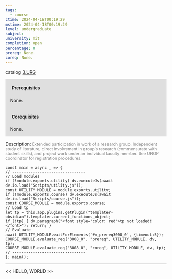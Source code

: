 ```yaml
---
tags:
  - course
ctime: 2024-04-18T00:19:29
mstime: 2024-04-18T00:19:29
level: undergraduate
subject: 
university: mit
completion: open
percentage: 0
prereq: None.
coreq: None.
---
```


catalog [3.URG](http://student.mit.edu/catalog/m3b.html#3.URG)

<span style="display: block; padding: 15px; background-color: rgb(100, 100, 100, 0.2);"><font id="m_prereq3008_0" style="display: block; font-family: Arial, sans-serif; font-weight: bold; padding: 5px">Prerequisites</font><br><span id="prereq3008_0">None.</span></span>
<span style="display: block; padding: 15px; background-color: rgb(100, 100, 100, 0.2);"><font id="m_coreq3008_0" style="display: block; font-family: Arial, sans-serif; font-weight: bold; padding: 5px">Corequisites</font><br><span id="coreq3008_0">None.</span></span>

<font style="">Description:</font>
<font style="color: grey; font-size: 0.8rem;">Extended participation in work of a research group. Independent study of literature, direct involvement in group's research (commensurate with student skills), and project work under an individual faculty member. See UROP coordinator for registration procedures.</font>

```dataviewjs
const main = async _ => {
// --------------------------------
// Load modules
if (!module.exports.utility) dv.executeJs(await dv.io.load("Scripts/utility.js"));
const UTILITY_MODULE = module.exports.utility;
if (!module.exports.course) dv.executeJs(await dv.io.load("Scripts/course.js"));
const COURSE_MODULE = module.exports.course;
// Load tp
let tp = this.app.plugins.getPlugin("templater-obsidian").templater.current_functions_object;
if (!tp) { dv.paragraph("<font style='color: red'>tp not loaded!</font>"); return; }
// Evaluate
await UTILITY_MODULE.waitForElements(`#m_prereq3008_0`, {timeout:5});
COURSE_MODULE.evaluate_req("3008_0", "prereq", UTILITY_MODULE, dv, tp);
COURSE_MODULE.evaluate_req("3008_0", "coreq", UTILITY_MODULE, dv, tp);
// --------------------------------
}; main();
```

---

<< HELLO, WORLD >>
